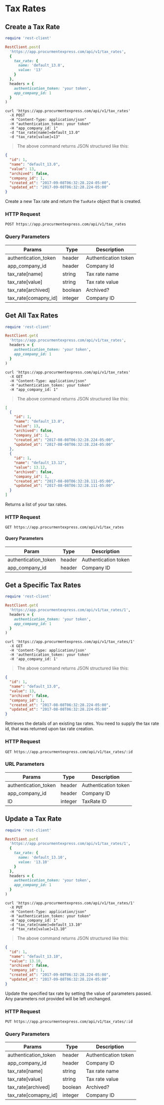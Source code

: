 # Tax Rates

## Create a Tax Rate

```ruby
require 'rest-client'

RestClient.post(
  'https://app.procurmentexpress.com/api/v1/tax_rates',
  {
    tax_rate: {
      name: 'default_13.0',
      value: '13'
    }
  },
  headers = {
    authentication_token: 'your token',
    app_company_id: 1
  }
)
```

```shell
curl 'https://app.procurmentexpress.com/api/v1/tax_rates'
  -X POST
  -H "Content-Type: application/json"
  -H "authentication_token: your token"
  -H "app_company_id: 1"
  -d "tax_rate[name]=default_13.0"
  -d "tax_rate[value]=13"
```

> The above command returns JSON structured like this:

```json
{
  "id": 1,
  "name": "default_13.0",
  "value": 13,
  "archived": false,
  "company_id": 1,
  "created_at": "2017-09-08T06:32:28.224-05:00",
  "updated_at": "2017-09-08T06:32:28.224-05:00"
}
```

Create a new Tax rate and return the `TaxRate` object that is created.

### HTTP Request

`POST https://app.procurmentexpress.com/api/v1/tax_rates`


### Query Parameters

| Params               | Type       | Description          |
| ----------           | ---------- | ----------           |
| authentication_token | header     | Authentication token |
| app_company_id       | header     | Company Id           |
| tax_rate[name]       | string     | Tax rate name        |
| tax_rate[value]      | string     | Tax rate value       |
| tax_rate[archived]   | boolean    | Archived?            |
| tax_rate[comapny_id] | integer    | Company ID           |



## Get All Tax Rates

```ruby
require 'rest-client'

RestClient.get(
  'https://app.procurmentexpress.com/api/v1/tax_rates',
  headers = {
    authentication_token: 'your token',
    app_company_id: 1
  }
)
```

```shell
curl 'https://app.procurmentexpress.com/api/v1/tax_rates'
  -X GET
  -H "Content-Type: application/json"
  -H "authentication_token: your token"
  -H "app_company_id: 1"
```

> The above command returns JSON structured like this:

```json
[
  {
    "id": 1,
    "name": "default_13.0",
    "value": 13,
    "archived": false,
    "company_id": 1,
    "created_at": "2017-08-08T06:32:28.224-05:00",
    "updated_at": "2017-08-08T06:32:28.224-05:00"
  },
  {
    "id": 1,
    "name": "default_13.12",
    "value": 13.12,
    "archived": false,
    "company_id": 1,
    "created_at": "2017-08-08T06:32:28.111-05:00",
    "updated_at": "2017-08-08T06:32:28.111-05:00"
  }
]
```

Returns a list of your tax rates.

### HTTP Request

`GET https://app.procurmentexpress.com/api/v1/tax_rates`

#### Query Parameters

| Param                | Type       | Description          |
| ----------           | ---------- | ----------           |
| authentication_token | header     | Authentication token |
| app_company_id       | header     | Company ID           |



## Get a Specific Tax Rates

```ruby
require 'rest-client'

RestClient.get(
  'https://app.procurmentexpress.com/api/v1/tax_rates/1',
  headers = {
    authentication_token: 'your token',
    app_company_id: 1
  }
)
```

```shell
curl 'https://app.procurmentexpress.com/api/v1/tax_rates/1'
  -X GET
  -H 'Content-Type: application/json'
  -H 'authentication_token: your token'
  -H 'app_company_id: 1'
```

> The above command returns JSON structured like this:

```json
{
  "id": 1,
  "name": "default_13.0",
  "value": 13,
  "archived": false,
  "company_id": 1,
  "created_at": "2017-08-08T06:32:28.224-05:00",
  "updated_at": "2017-08-08T06:32:28.224-05:00"
}
```

Retrieves the details of an existing tax rates. You need to supply the
tax rate id, that was returned upon tax rate creation.

### HTTP Request

`GET https://app.procurmentexpress.com/api/v1/tax_rates/:id`

### URL Parameters

| Params               | Type       | Description          |
| ----------           | ---------- | ----------           |
| authentication_token | header     | Authentication token |
| app_company_id       | header     | Company ID           |
| ID                   | integer    | TaxRate ID           |



## Update a Tax Rate

```ruby
require 'rest-client'

RestClient.put(
  'https://app.procurmentexpress.com/api/v1/tax_rates/1',
  {
    tax_rate: {
      name: 'default_13.10',
      value: '13.10'
    }
  },
  headers = {
    authentication_token: 'your token',
    app_company_id: 1
  }
)
```

```shell
curl 'https://app.procurmentexpress.com/api/v1/tax_rates/1'
  -X PUT
  -H "Content-Type: application/json"
  -H "authentication_token: your token"
  -H "app_company_id: 1"
  -d "tax_rate[name]=default_13.10"
  -d "tax_rate[value]=13.10"
```

> The above command returns JSON structured like this:

```json
{
  "id": 1,
  "name": "default_13.10",
  "value": 13.10,
  "archived": false,
  "company_id": 1,
  "created_at": "2017-09-08T06:32:28.224-05:00",
  "updated_at": "2017-09-08T06:32:28.224-05:00"
}
```

Update the specified tax rate by setting the value of parameters passed. Any
parameters not provided will be left unchanged.

### HTTP Request

`PUT https://app.procurmentexpress.com/api/v1/tax_rates/:id`

### Query Parameters

| Params               | Type       | Description          |
| ----------           | ---------- | ----------           |
| authentication_token | header     | Authentication token |
| app_company_id       | header     | Company ID           |
| tax_rate[name]       | string     | Tax rate name        |
| tax_rate[value]      | string     | Tax rate value       |
| tax_rate[archived]   | boolean    | Archived?            |
| tax_rate[comapny_id] | integer    | Company ID           |
